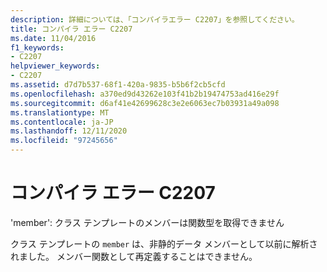 ```yaml
---
description: 詳細については、「コンパイラエラー C2207」を参照してください。
title: コンパイラ エラー C2207
ms.date: 11/04/2016
f1_keywords:
- C2207
helpviewer_keywords:
- C2207
ms.assetid: d7d7b537-68f1-420a-9835-b5b6f2cb5cfd
ms.openlocfilehash: a370ed9d43262e103f41b2b19474753ad416e29f
ms.sourcegitcommit: d6af41e42699628c3e2e6063ec7b03931a49a098
ms.translationtype: MT
ms.contentlocale: ja-JP
ms.lasthandoff: 12/11/2020
ms.locfileid: "97245656"
---
```

# <a name="compiler-error-c2207"></a>コンパイラ エラー C2207

'member': クラス テンプレートのメンバーは関数型を取得できません

クラス テンプレートの `member` は、非静的データ メンバーとして以前に解析されました。 メンバー関数として再定義することはできません。
